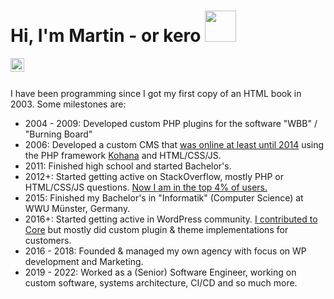 # Hi, I'm Martin - or kero <img src="https://media1.giphy.com/media/ZVZTD5kaMZ2d7EEfRn/giphy.gif" alt="" width="50">

<a href="https://www.linkedin.com/in/martin-rehberger/">
  <img align="left" alt="Martin Rehberger's LinkedIn profile" width="22px" src="https://raw.githubusercontent.com/peterthehan/peterthehan/master/assets/linkedin.svg" />
</a>

<br><br>

I have been programming since I got my first copy of an HTML book in 2003. Some milestones are:

- 2004 - 2009: Developed custom PHP plugins for the software "WBB" / "Burning Board"
- 2006: Developed a custom CMS that [was online at least until 2014](https://web.archive.org/web/20140329002324/http://manutd.ch/) using the PHP framework [Kohana](https://github.com/kohana) and HTML/CSS/JS.
- 2011: Finished high school and started Bachelor's.
- 2012+: Started getting active on StackOverflow, mostly PHP or HTML/CSS/JS questions. [Now I am in the top 4% of users.](https://stackoverflow.com/users/1557526/kero)
- 2015: Finished my Bachelor's in "Informatik" (Computer Science) at WWU Münster, Germany.
- 2016+: Started getting active in WordPress community. [I contributed to Core](https://profiles.wordpress.org/kingkero/) but mostly did custom plugin & theme implementations for customers.
- 2016 - 2018: Founded & managed my own agency with focus on WP development and Marketing.
- 2019 - 2022: Worked as a (Senior) Software Engineer, working on custom software, systems architecture, CI/CD and so much more.
